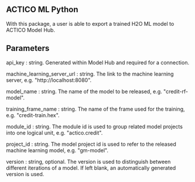 ## ACTICO ML Python

With this package, a user is able to export a trained H2O ML model 
to ACTICO Model Hub.

Parameters
----------
api_key : string.
    Generated within Model Hub and required for a connection.

machine_learning_server_url : string.
    The link to the machine learning server, e.g. "http://localhost:8080".

model_name : string. 
    The name of the model to be released, e.g. "credit-rf-model".

training_frame_name : string. 
    The name of the frame used for the training, e.g. "credit-train.hex".

module_id : string.
    The module id is used to group related model projects into one logical unit, e.g. "actico.credit".

project_id : string.
    The model project id is used to refer to the released machine learning model, e.g. "gm-model".

version : string, optional.
    The version is used to distinguish between different iterations of a model. If left blank, an automatically generated version is used.

    


